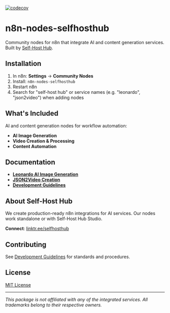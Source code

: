 [![codecov](https://codecov.io/gh/kickin6/n8n-nodes-selfhosthub/graph/badge.svg)](https://codecov.io/gh/kickin6/n8n-nodes-selfhosthub)

# n8n-nodes-selfhosthub

Community nodes for n8n that integrate AI and content generation services. Built by [Self-Host Hub](https://linktr.ee/selfhosthub).

## Installation

1. In n8n: **Settings** → **Community Nodes**
2. Install: `n8n-nodes-selfhosthub`
3. Restart n8n
4. Search for "self-host hub" or service names (e.g. "leonardo", "json2video") when adding nodes

## What's Included

AI and content generation nodes for workflow automation:

- **AI Image Generation**
- **Video Creation & Processing** 
- **Content Automation**

## Documentation

- **[Leonardo AI Image Generation](docs/CreateLeonardoImage/DOCUMENTATION.md)**
- **[JSON2Video Creation](docs/CreateJ2vMovie/DOCUMENTATION.md)**
- **[Development Guidelines](docs/DEVELOPMENT_GUIDELINES.md)**

## About Self-Host Hub

We create production-ready n8n integrations for AI services. Our nodes work standalone or with Self-Host Hub Studio.

**Connect**: [linktr.ee/selfhosthub](https://linktr.ee/selfhosthub)

## Contributing

See [Development Guidelines](docs/DEVELOPMENT_GUIDELINES.md) for standards and procedures.

## License

[MIT License](LICENSE)

---

*This package is not affiliated with any of the integrated services. All trademarks belong to their respective owners.*
